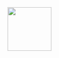 <div id="header" align="center">
  <img src="https://media.giphy.com/media/SdNTGnxfCT6eNqxWO8/giphy.gif" width="100"/>
</div>
